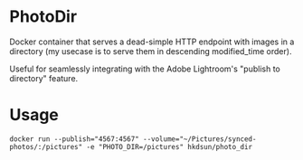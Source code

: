 # PhotoDir

Docker container that serves a dead-simple HTTP endpoint with images in a directory (my usecase is to serve them in descending modified_time order).

Useful for seamlessly integrating with the Adobe Lightroom's "publish to directory" feature.

# Usage

```
docker run --publish="4567:4567" --volume="~/Pictures/synced-photos/:/pictures" -e "PHOTO_DIR=/pictures" hkdsun/photo_dir
```
